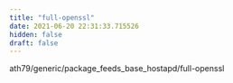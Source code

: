 ```yaml
---
title: "full-openssl"
date: 2021-06-20 22:31:33.715526
hidden: false
draft: false
---
```


ath79/generic/package_feeds_base_hostapd/full-openssl


